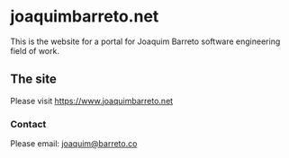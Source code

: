# joaquimbarreto.net

This is the website for a portal for Joaquim Barreto software engineering field of work.

## The site

Please visit https://www.joaquimbarreto.net

### Contact

Please email: joaquim@barreto.co

